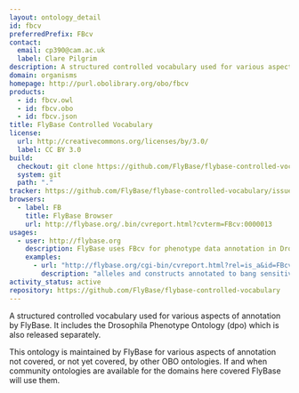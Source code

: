 ```yaml
---
layout: ontology_detail
id: fbcv
preferredPrefix: FBcv
contact:
  email: cp390@cam.ac.uk
  label: Clare Pilgrim
description: A structured controlled vocabulary used for various aspects of annotation by FlyBase.
domain: organisms
homepage: http://purl.obolibrary.org/obo/fbcv
products:
  - id: fbcv.owl
  - id: fbcv.obo
  - id: fbcv.json
title: FlyBase Controlled Vocabulary
license:
  url: http://creativecommons.org/licenses/by/3.0/
  label: CC BY 3.0
build:
  checkout: git clone https://github.com/FlyBase/flybase-controlled-vocabulary.git
  system: git
  path: "."
tracker: https://github.com/FlyBase/flybase-controlled-vocabulary/issues
browsers:
  - label: FB
    title: FlyBase Browser
    url: http://flybase.org/.bin/cvreport.html?cvterm=FBcv:0000013
usages:
  - user: http://flybase.org
    description: FlyBase uses FBcv for phenotype data annotation in Drosophila
    examples:
      - url: "http://flybase.org/cgi-bin/cvreport.html?rel=is_a&id=FBcv:0000391"
        description: "alleles and constructs annotated to bang sensitive in FlyBase"
activity_status: active
repository: https://github.com/FlyBase/flybase-controlled-vocabulary
---
```


A structured controlled vocabulary used for various aspects of annotation by FlyBase. It includes the Drosophila Phenotype Ontology (dpo) which is also released separately.

This ontology is maintained by FlyBase for various aspects of annotation not covered, or not yet covered, by other OBO ontologies.  If and when community ontologies are available for the domains here covered FlyBase will use them.

